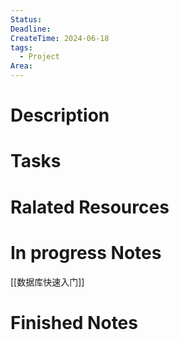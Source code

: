 ```yaml
---
Status: 
Deadline: 
CreateTime: 2024-06-18
tags:
  - Project
Area:
---
```


# Description


# Tasks


# Ralated Resources

# In progress Notes
[[数据库快速入门]]

# Finished Notes

